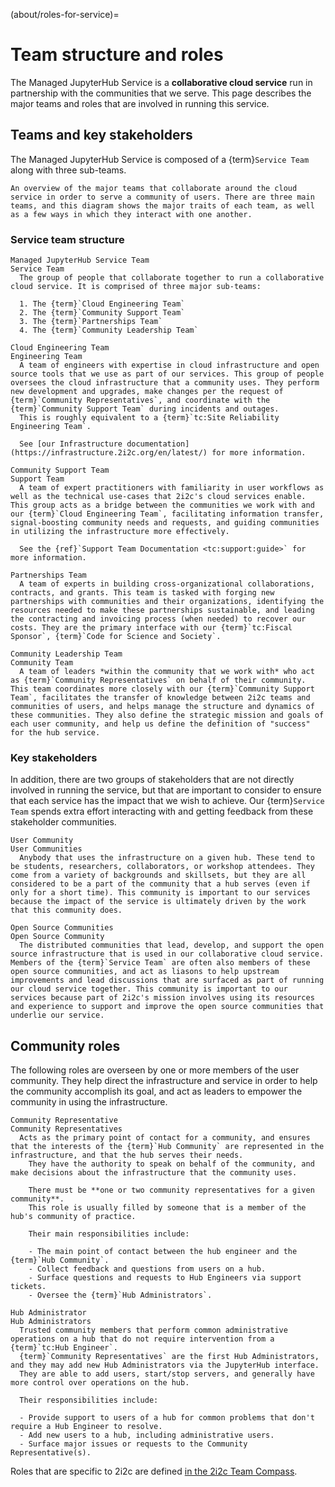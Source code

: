 (about/roles-for-service)=
# Team structure and roles

The Managed JupyterHub Service is a **collaborative cloud service** run in partnership with the communities that we serve.
This page describes the major teams and roles that are involved in running this service.

## Teams and key stakeholders

The Managed JupyterHub Service is composed of a {term}`Service Team` along with three sub-teams.

```{figure} https://drive.google.com/uc?export=download&id=16r5xE7SguunLfMh5LhSynSUfjb7IXs_n
An overview of the major teams that collaborate around the cloud service in order to serve a community of users. There are three main teams, and this diagram shows the major traits of each team, as well as a few ways in which they interact with one another.
```

### Service team structure

```{glossary}
Managed JupyterHub Service Team
Service Team
  The group of people that collaborate together to run a collaborative cloud service. It is comprised of three major sub-teams:

  1. The {term}`Cloud Engineering Team`
  2. The {term}`Community Support Team`
  3. The {term}`Partnerships Team`
  4. The {term}`Community Leadership Team`

Cloud Engineering Team
Engineering Team
  A team of engineers with expertise in cloud infrastructure and open source tools that we use as part of our services. This group of people oversees the cloud infrastructure that a community uses. They perform new development and upgrades, make changes per the request of {term}`Community Representatives`, and coordinate with the {term}`Community Support Team` during incidents and outages.
  This is roughly equivalent to a {term}`tc:Site Reliability Engineering Team`.

  See [our Infrastructure documentation](https://infrastructure.2i2c.org/en/latest/) for more information.

Community Support Team
Support Team
  A team of expert practitioners with familiarity in user workflows as well as the technical use-cases that 2i2c's cloud services enable. This group acts as a bridge between the communities we work with and our {term}`Cloud Engineering Team`, facilitating information transfer, signal-boosting community needs and requests, and guiding communities in utilizing the infrastructure more effectively.

  See the {ref}`Support Team Documentation <tc:support:guide>` for more information.

Partnerships Team
  A team of experts in building cross-organizational collaborations, contracts, and grants. This team is tasked with forging new partnerships with communities and their organizations, identifying the resources needed to make these partnerships sustainable, and leading the contracting and invoicing process (when needed) to recover our costs. They are the primary interface with our {term}`tc:Fiscal Sponsor`, {term}`Code for Science and Society`.

Community Leadership Team
Community Team
  A team of leaders *within the community that we work with* who act as {term}`Community Representatives` on behalf of their community. This team coordinates more closely with our {term}`Community Support Team`, facilitates the transfer of knowledge between 2i2c teams and communities of users, and helps manage the structure and dynamics of these communities. They also define the strategic mission and goals of each user community, and help us define the definition of "success" for the hub service.
```

### Key stakeholders

In addition, there are two groups of stakeholders that are not directly involved in running the service, but that are important to consider to ensure that each service has the impact that we wish to achieve.
Our {term}`Service Team` spends extra effort interacting with and getting feedback from these stakeholder communities.

```{glossary}
User Community
User Communities
  Anybody that uses the infrastructure on a given hub. These tend to be students, researchers, collaborators, or workshop attendees. They come from a variety of backgrounds and skillsets, but they are all considered to be a part of the community that a hub serves (even if only for a short time). This community is important to our services because the impact of the service is ultimately driven by the work that this community does.

Open Source Communities
Open Source Community
  The distributed communities that lead, develop, and support the open source infrastructure that is used in our collaborative cloud service. Members of the {term}`Service Team` are often also members of these open source communities, and act as liasons to help upstream improvements and lead discussions that are surfaced as part of running our cloud service together. This community is important to our services because part of 2i2c's mission involves using its resources and experience to support and improve the open source communities that underlie our service.
```

## Community roles

The following roles are overseen by one or more members of the user community.
They help direct the infrastructure and service in order to help the community accomplish its goal, and act as leaders to empower the community in using the infrastructure.

```{glossary}
Community Representative
Community Representatives
  Acts as the primary point of contact for a community, and ensures that the interests of the {term}`Hub Community` are represented in the infrastructure, and that the hub serves their needs.
    They have the authority to speak on behalf of the community, and make decisions about the infrastructure that the community uses.

    There must be **one or two community representatives for a given community**.
    This role is usually filled by someone that is a member of the hub's community of practice.

    Their main responsibilities include:

    - The main point of contact between the hub engineer and the {term}`Hub Community`.
    - Collect feedback and questions from users on a hub.
    - Surface questions and requests to Hub Engineers via support tickets.
    - Oversee the {term}`Hub Administrators`.

Hub Administrator
Hub Administrators
  Trusted community members that perform common administrative operations on a hub that do not require intervention from a {term}`tc:Hub Engineer`.
  {term}`Community Representatives` are the first Hub Administrators, and they may add new Hub Administrators via the JupyterHub interface.
  They are able to add users, start/stop servers, and generally have more control over operations on the hub.

  Their responsibilities include:

  - Provide support to users of a hub for common problems that don't require a Hub Engineer to resolve.
  - Add new users to a hub, including administrative users.
  - Surface major issues or requests to the Community Representative(s).
```

Roles that are specific to 2i2c are defined [in the 2i2c Team Compass](https://team-compass.2i2c.org).
